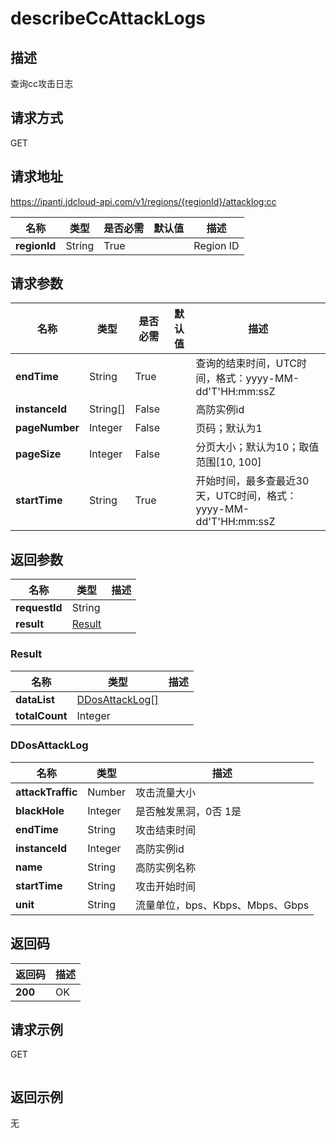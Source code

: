 # describeCcAttackLogs


## 描述
查询cc攻击日志

## 请求方式
GET

## 请求地址
https://ipanti.jdcloud-api.com/v1/regions/{regionId}/attacklog:cc

|名称|类型|是否必需|默认值|描述|
|---|---|---|---|---|
|**regionId**|String|True||Region ID|

## 请求参数
|名称|类型|是否必需|默认值|描述|
|---|---|---|---|---|
|**endTime**|String|True||查询的结束时间，UTC时间，格式：yyyy-MM-dd'T'HH:mm:ssZ|
|**instanceId**|String[]|False||高防实例id|
|**pageNumber**|Integer|False||页码；默认为1|
|**pageSize**|Integer|False||分页大小；默认为10；取值范围[10, 100]|
|**startTime**|String|True||开始时间，最多查最近30天，UTC时间，格式：yyyy-MM-dd'T'HH:mm:ssZ|


## 返回参数
|名称|类型|描述|
|---|---|---|
|**requestId**|String||
|**result**|[Result](##Result)||


### <a name="Result">Result</a>
|名称|类型|描述|
|---|---|---|
|**dataList**|[DDosAttackLog[]](##DDosAttackLog)||
|**totalCount**|Integer||
### <a name="DDosAttackLog">DDosAttackLog</a>
|名称|类型|描述|
|---|---|---|
|**attackTraffic**|Number|攻击流量大小|
|**blackHole**|Integer|是否触发黑洞，0否 1是|
|**endTime**|String|攻击结束时间|
|**instanceId**|Integer|高防实例id|
|**name**|String|高防实例名称|
|**startTime**|String|攻击开始时间|
|**unit**|String|流量单位，bps、Kbps、Mbps、Gbps|

## 返回码
|返回码|描述|
|---|---|
|**200**|OK|

## 请求示例
GET
```

```

## 返回示例
无
